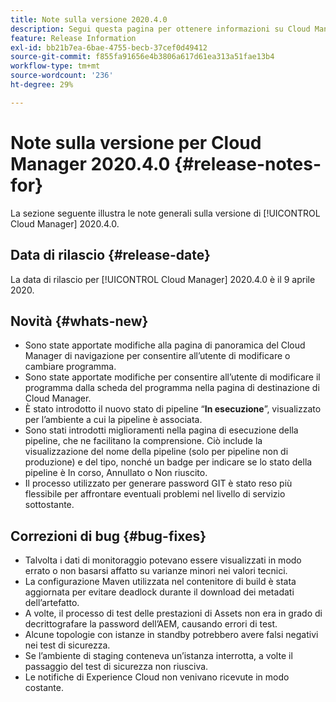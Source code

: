 ```yaml
---
title: Note sulla versione 2020.4.0
description: Segui questa pagina per ottenere informazioni su Cloud Manager 2020.4.0
feature: Release Information
exl-id: bb21b7ea-6bae-4755-becb-37cef0d49412
source-git-commit: f855fa91656e4b3806a617d61ea313a51fae13b4
workflow-type: tm+mt
source-wordcount: '236'
ht-degree: 29%

---
```


# Note sulla versione per Cloud Manager 2020.4.0 {#release-notes-for}

La sezione seguente illustra le note generali sulla versione di [!UICONTROL Cloud Manager] 2020.4.0.

## Data di rilascio {#release-date}

La data di rilascio per [!UICONTROL Cloud Manager] 2020.4.0 è il 9 aprile 2020.

## Novità {#whats-new}

* Sono state apportate modifiche alla pagina di panoramica del Cloud Manager di navigazione per consentire all’utente di modificare o cambiare programma.
* Sono state apportate modifiche per consentire all’utente di modificare il programma dalla scheda del programma nella pagina di destinazione di Cloud Manager.
* È stato introdotto il nuovo stato di pipeline “**In esecuzione**”, visualizzato per l’ambiente a cui la pipeline è associata.
* Sono stati introdotti miglioramenti nella pagina di esecuzione della pipeline, che ne facilitano la comprensione. Ciò include la visualizzazione del nome della pipeline (solo per pipeline non di produzione) e del tipo, nonché un badge per indicare se lo stato della pipeline è In corso, Annullato o Non riuscito.
* Il processo utilizzato per generare password GIT è stato reso più flessibile per affrontare eventuali problemi nel livello di servizio sottostante.

## Correzioni di bug {#bug-fixes}

* Talvolta i dati di monitoraggio potevano essere visualizzati in modo errato o non basarsi affatto su varianze minori nei valori tecnici.
* La configurazione Maven utilizzata nel contenitore di build è stata aggiornata per evitare deadlock durante il download dei metadati dell’artefatto.
* A volte, il processo di test delle prestazioni di Assets non era in grado di decrittografare la password dell’AEM, causando errori di test.
* Alcune topologie con istanze in standby potrebbero avere falsi negativi nei test di sicurezza.
* Se l’ambiente di staging conteneva un’istanza interrotta, a volte il passaggio del test di sicurezza non riusciva.
* Le notifiche di Experience Cloud non venivano ricevute in modo costante.
